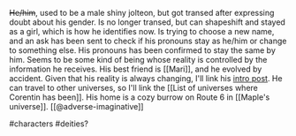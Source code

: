 ~~He/him~~, used to be a male shiny jolteon, but got transed after expressing doubt about his gender. Is no longer transed, but can shapeshift and stayed as a girl, which is how he identifies now. Is trying to choose a new name, and an ask has been sent to check if his pronouns stay as he/him or change to something else. His pronouns has been confirmed to stay the same by him. Seems to be some kind of being whose reality is controlled by the information he receives. His best friend is [[Mari]], and he evolved by accident. Given that his reality is always changing, I'll link his [intro post](https://www.tumblr.com/adverse-imaginative/738281282420834304/hello-my-name-is-corentin-im-a-shiny-male?source=share). He can travel to other universes, so I'll link the [[List of universes where Corentin has been]]. His home is a cozy burrow on Route 6 in [[Maple's universe]]. [[@adverse-imaginative]]

#characters #deities? 
